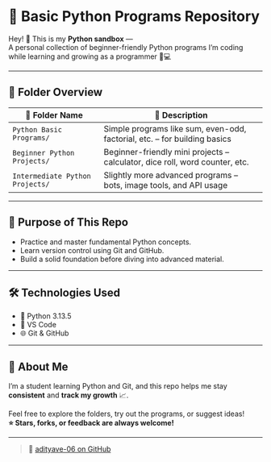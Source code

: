 # 🚀 Basic Python Programs Repository

Hey! 👋 This is my **Python sandbox** —  
A personal collection of beginner-friendly Python programs I’m coding while learning and growing as a programmer 🧠💻

---

## 📁 Folder Overview

| 📂 Folder Name                  | 📄 Description                                                                 |
|--------------------------------|-------------------------------------------------------------------------------|
| `Python Basic Programs/`       | Simple programs like sum, even-odd, factorial, etc. – for building basics     |
| `Beginner Python Projects/`    | Beginner-friendly mini projects – calculator, dice roll, word counter, etc.  |
| `Intermediate Python Projects/`| Slightly more advanced programs – bots, image tools, and API usage           |

---

## 🎯 Purpose of This Repo

- Practice and master fundamental Python concepts.
- Learn version control using Git and GitHub.
- Build a solid foundation before diving into advanced material.

---

## 🛠️ Technologies Used

- 🐍 Python 3.13.5  
- 📄 VS Code  
- 🌐 Git & GitHub  

---

## 👤 About Me

I’m a student learning Python and Git, and this repo helps me stay **consistent** and **track my growth** 📈.

Feel free to explore the folders, try out the programs, or suggest ideas!  
**⭐ Stars, forks, or feedback are always welcome!**

---

> 🔗 [adityave-06 on GitHub](https://github.com/adityave-06)
